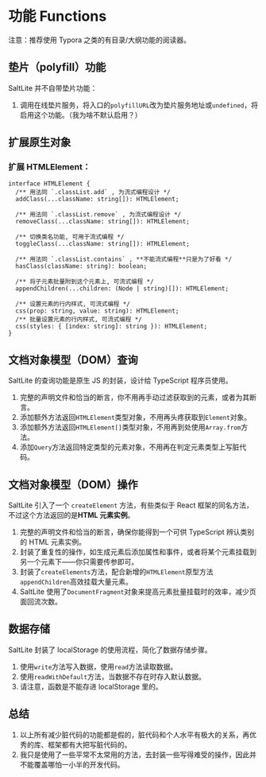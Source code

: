 # 功能 Functions

注意：推荐使用 Typora 之类的有目录/大纲功能的阅读器。

## 垫片（polyfill）功能

SaltLite 并不自带垫片功能：

1. 调用在线垫片服务，将入口的`polyfillURL`改为垫片服务地址或`undefined`，将启用这个功能。（我为啥不默认启用？）

## 扩展原生对象

### 扩展 HTMLElement：

```JS
interface HTMLElement {
  /** 用法同 `.classList.add` , 为流式编程设计 */
  addClass(...className: string[]): HTMLElement;

  /** 用法同 `.classList.remove` , 为流式编程设计 */
  removeClass(...className: string[]): HTMLElement;

  /** 切换类名功能, 可用于流式编程 */
  toggleClass(...className: string[]): HTMLElement;

  /** 用法同 `.classList.contains` , **不能流式编程**只是为了好看 */
  hasClass(className: string): boolean;

  /** 将子元素批量附到这个元素上, 可流式编程 */
  appendChildren(...children: (Node | string)[]): HTMLElement;

  /** 设置元素的行内样式, 可流式编程 */
  css(prop: string, value: string): HTMLElement;
  /** 批量设置元素的行内样式, 可流式编程 */
  css(styles: { [index: string]: string }): HTMLElement;
}
```

## 文档对象模型（DOM）查询

SaltLite 的查询功能是原生 JS 的封装，设计给 TypeScript 程序员使用。

1. 完整的声明文件和恰当的断言，你不用再手动过滤获取到的元素，或者为其断言。
2. 添加额外方法返回`HTMLElement`类型对象，不用再头疼获取到`Element`对象。
3. 添加额外方法返回`HTMLElement[]`类型对象，不用再到处使用`Array.from`方法。
4. 添加`Query`方法返回特定类型的元素对象，不用再在判定元素类型上写脏代码。

## 文档对象模型（DOM）操作

SaltLite 引入了一个 `createElement` 方法，有些类似于 React 框架的同名方法，不过这个方法返回的是**HTML 元素实例**。

1. 完整的声明文件和恰当的断言，确保你能得到一个可供 TypeScript 辨认类别的 HTML 元素实例。
2. 封装了重复性的操作，如生成元素后添加属性和事件，或者将某个元素挂载到另一个元素下——你只需要传参即可。
3. 封装了`createElements`方法，配合新增的`HTMLElement`原型方法`appendChildren`高效挂载大量元素。
4. SaltLite 使用了`DocumentFragment`对象来提高元素批量挂载时的效率，减少页面回流次数。

## 数据存储

SaltLite 封装了 localStorage 的使用流程，简化了数据存储步骤。

1. 使用`write`方法写入数据，使用`read`方法读取数据。
2. 使用`readWithDefault`方法，当数据不存在时存入默认数据。
3. 请注意，函数是不能存进 localStorage 里的。

## 总结

1. 以上所有减少脏代码的功能都是假的，脏代码和个人水平有极大的关系，再优秀的库、框架都有大把写脏代码的。
2. 我只是使用了一些平常不太常用的方法，去封装一些写得难受的操作，因此并不能覆盖哪怕一小半的开发代码。
